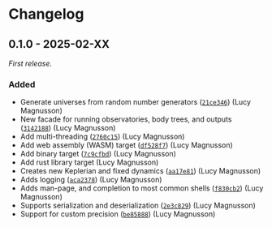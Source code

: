 # Changelog

## 0.1.0 - 2025-02-XX

_First release._

### Added

- Generate universes from random number generators ([`21ce346`](https://github.com/2sugarcubes/astrolabe/commit/21ce346)) (Lucy Magnusson)
- New facade for running observatories, body trees, and outputs ([`3142188`](https://github.com/2sugarcubes/astrolabe/commit/3142188)) (Lucy Magnusson)
- Add multi-threading ([`2760c15`](https://github.com/2sugarcubes/astrolabe/commit/2760c15)) (Lucy Magnusson)
- Add web assembly (WASM) target ([`df528f7`](https://github.com/2sugarcubes/astrolabe/commit/df528f7)) (Lucy Magnusson)
- Add binary target ([`7c9cfbd`](https://github.com/2sugarcubes/astrolabe/commit/7c9cfbd)) (Lucy Magnusson)
- Add rust library target (Lucy Magnusson)
- Creates new Keplerian and fixed dynamics ([`aa17e81`](https://github.com/2sugarcubes/astrolabe/commit/aa17e81)) (Lucy Magnusson)
- Adds logging ([`aca2378`](https://github.com/2sugarcubes/astrolabe/commit/aca2378)) (Lucy Magnusson)
- Adds man-page, and completion to most common shells ([`f830cb2`](https://github.com/2sugarcubes/astrolabe/commit/f830cb2)) (Lucy Magnusson)
- Supports serialization and deserialization ([`2e3c829`](https://github.com/2sugarcubes/astrolabe/commit/2e3c829)) (Lucy Magnusson)
- Support for custom precision ([`be85888`](https://github.com/2sugarcubes/astrolabe/commit/be85888)) (Lucy Magnusson)
